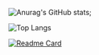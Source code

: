 ![Anurag's GitHub stats](https://github-readme-stats.vercel.app/api?username=PixirZcode&show_icons=true&theme=radical);

![Top Langs](https://github-readme-stats.vercel.app/api/top-langs/?username=PixirZcode&layout=compact)

[![Readme Card](https://github-readme-stats.vercel.app/api/pin/?username=PixirZcode&repo=github-readme-stats)](https://github.com/PixirZcode/github-readme-stats)
